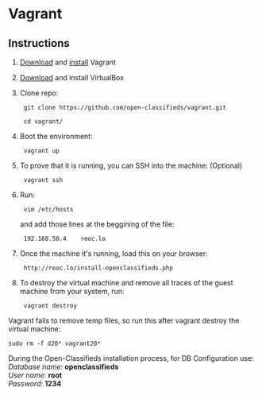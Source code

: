 # Vagrant

## Instructions

1. [Download](http://www.vagrantup.com/downloads) and [install](https://docs.vagrantup.com/v2/installation/index.html) Vagrant

2. [Download](https://www.virtualbox.org/wiki/Downloads) and install VirtualBox

3. Clone repo:

        git clone https://github.com/open-classifieds/vagrant.git
    
        cd vagrant/

4. Boot the environment:

        vagrant up

5. To prove that it is running, you can SSH into the machine: (Optional)

        vagrant ssh

6. Run:

        vim /etc/hosts

    and add those lines at the beggining of the file:

        192.168.50.4	reoc.lo

7. Once the machine it's running, load this on your browser:

        http://reoc.lo/install-openclassifieds.php

8. To destroy the virtual machine and remove all traces of the guest machine from your system, run: 

        vagrant destroy

Vagrant fails to remove temp files, so run this after vagrant destroy the virtual machine:

    sudo rm -f d20* vagrant20*


During the Open-Classifieds installation process, for DB Configuration use:<br>
_Database name_: **openclassifieds** <br>
_User name_: **root**<br> 
_Password_: **1234**




